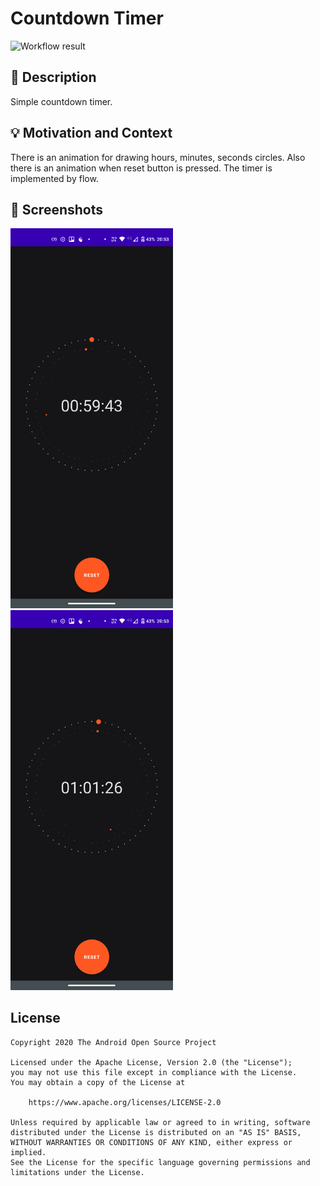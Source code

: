# Countdown Timer 

<!--- Replace <OWNER> with your Github Username and <REPOSITORY> with the name of your repository. -->
<!--- You can find both of these in the url bar when you open your repository in github. -->
![Workflow result](https://github.com/UngureanEugen/challenge-compose-countdown/workflows/Check/badge.svg)


## :scroll: Description
<!--- Describe your app in one or two sentences -->
Simple countdown timer.


## :bulb: Motivation and Context
<!--- Optionally point readers to interesting parts of your submission. -->
<!--- What are you especially proud of? -->
There is an animation for drawing hours, minutes, seconds circles. Also there is an animation when reset button
is pressed. The timer is implemented by flow. 


## :camera_flash: Screenshots
<!-- You can add more screenshots here if you like -->
<img src="/results/screenshot_1.png" width="260">&emsp;<img src="/results/screenshot_2.png" width="260">

## License
```
Copyright 2020 The Android Open Source Project

Licensed under the Apache License, Version 2.0 (the "License");
you may not use this file except in compliance with the License.
You may obtain a copy of the License at

    https://www.apache.org/licenses/LICENSE-2.0

Unless required by applicable law or agreed to in writing, software
distributed under the License is distributed on an "AS IS" BASIS,
WITHOUT WARRANTIES OR CONDITIONS OF ANY KIND, either express or implied.
See the License for the specific language governing permissions and
limitations under the License.
```
